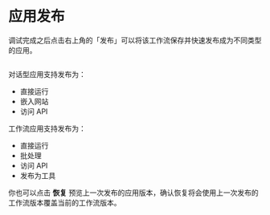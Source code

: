 # 应用发布

调试完成之后点击右上角的「发布」可以将该工作流保存并快速发布成为不同类型的应用。

<figure><img src="https://assets-docs.dify.ai/dify-enterprise-mintlify/zh_CN/guides/workflow/ea40850e9b8cc216b540362a7425ac5c.png" alt=""><figcaption></figcaption></figure>

对话型应用支持发布为：

* 直接运行
* 嵌入网站
* 访问 API

工作流应用支持发布为：

* 直接运行
* 批处理
* 访问 API
* 发布为工具

你也可以点击 **恢复** 预览上一次发布的应用版本，确认恢复将会使用上一次发布的工作流版本覆盖当前的工作流版本。

